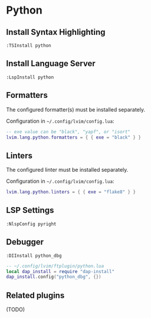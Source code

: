# Python

## Install Syntax Highlighting

```vim
:TSInstall python
```

## Install Language Server

```vim
:LspInstall python
```

## Formatters

The configured formatter(s) must be installed separately.

Configuration in `~/.config/lvim/config.lua`:

```lua
-- exe value can be "black", "yapf", or "isort"
lvim.lang.python.formatters = { { exe = "black" } }
```

## Linters

The configured linter must be installed separately.

Configuration in `~/.config/lvim/config.lua`:

```lua
lvim.lang.python.linters = { { exe = "flake8" } }
```

## LSP Settings

```vim
:NlspConfig pyright
```

## Debugger

```vim
:DIInstall python_dbg
```

```lua
-- ~/.config/lvim/ftplugin/python.lua
local dap_install = require "dap-install"
dap_install.config("python_dbg", {})
```

## Related plugins

(TODO)
